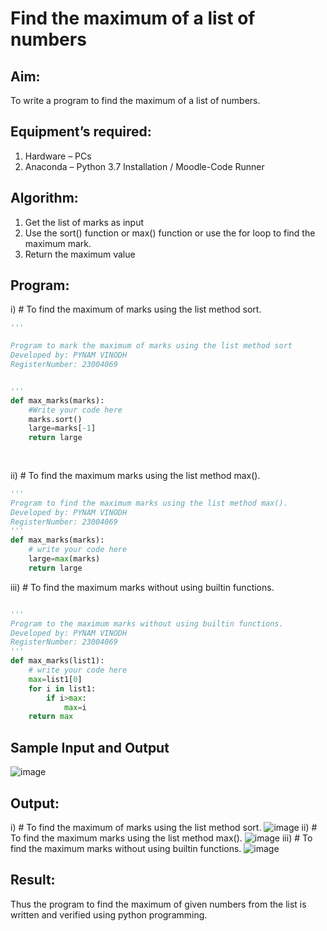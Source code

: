 # Find the maximum of a list of numbers
## Aim:
To write a program to find the maximum of a list of numbers.
## Equipment’s required:
1.	Hardware – PCs
2.	Anaconda – Python 3.7 Installation / Moodle-Code Runner
## Algorithm:
1.	Get the list of marks as input
2.	Use the sort() function or max() function or use the for loop to find the maximum mark.
3.	Return the maximum value
## Program:

i)	# To find the maximum of marks using the list method sort.
```Python
'''

Program to mark the maximum of marks using the list method sort
Developed by: PYNAM VINODH
RegisterNumber: 23004069


'''
def max_marks(marks):
    #Write your code here
    marks.sort()
    large=marks[-1]
    return large
    
 


```

ii)	# To find the maximum marks using the list method max().
```Python
''' 
Program to find the maximum marks using the list method max().
Developed by: PYNAM VINODH
RegisterNumber: 23004069
'''
def max_marks(marks):
    # write your code here
    large=max(marks)
    return large


```

iii) # To find the maximum marks without using builtin functions.
```Python

''' 
Program to the maximum marks without using builtin functions.
Developed by: PYNAM VINODH
RegisterNumber: 23004069
'''
def max_marks(list1):
    # write your code here
    max=list1[0]
    for i in list1:
        if i>max:
            max=i
    return max

```
## Sample Input and Output
![image](https://github.com/PYNAMVINODH/FindMaximum/assets/145742678/37ac9e10-d425-43f2-b872-574d23646278)


## Output:

i) # To find the maximum of marks using the list method sort.
![image](https://github.com/PYNAMVINODH/FindMaximum/assets/145742678/f25c00a0-f981-4902-a43b-54369799a3d8)
ii) # To find the maximum marks using the list method max().
![image](https://github.com/PYNAMVINODH/FindMaximum/assets/145742678/f972fa03-adac-474b-88a9-ca78becc3eba)
iii) # To find the maximum marks without using builtin functions.
![image](https://github.com/PYNAMVINODH/FindMaximum/assets/145742678/ed1fda41-f60e-46a6-b3f8-32ef6157e7f4)


## Result:
Thus the program to find the maximum of given numbers from the list is written and verified using python programming.
